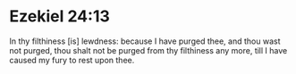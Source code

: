 # Ezekiel 24:13

In thy filthiness [is] lewdness: because I have purged thee, and thou wast not purged, thou shalt not be purged from thy filthiness any more, till I have caused my fury to rest upon thee.